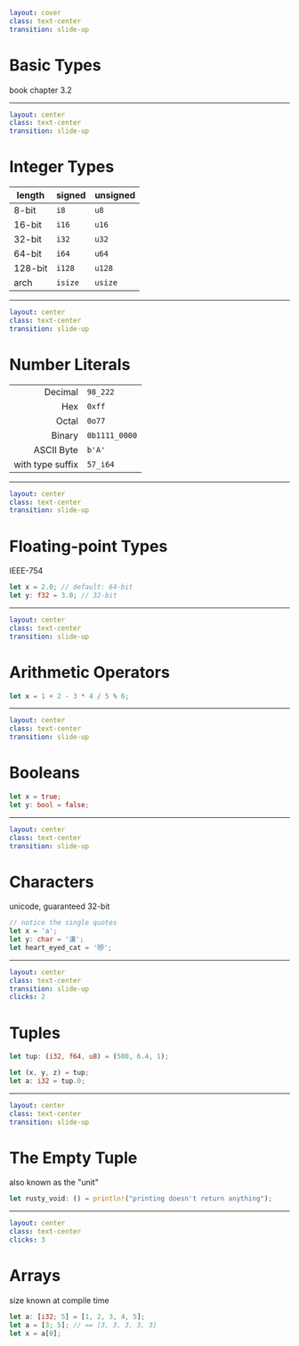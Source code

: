 ```yaml
layout: cover
class: text-center
transition: slide-up
```

# Basic Types

book chapter 3.2

---

```yaml
layout: center
class: text-center
transition: slide-up
```

# Integer Types

| length  | signed  | unsigned |
| ------- | ------- | -------- |
| 8-bit   | `i8`    | `u8`     |
| 16-bit  | `i16`   | `u16`    |
| 32-bit  | `i32`   | `u32`    |
| 64-bit  | `i64`   | `u64`    |
| 128-bit | `i128`  | `u128`   |
| arch    | `isize` | `usize`  |

---

```yaml
layout: center
class: text-center
transition: slide-up
```

# Number Literals

|                  |               |
| ---------------: | :------------ |
|          Decimal | `98_222`      |
|              Hex | `0xff`        |
|            Octal | `0o77`        |
|           Binary | `0b1111_0000` |
|       ASCII Byte | `b'A'`        |
| with type suffix | `57_i64`      |

---

```yaml
layout: center
class: text-center
transition: slide-up
```

# Floating-point Types

IEEE-754

```rust
let x = 2.0; // default: 64-bit
let y: f32 = 3.0; // 32-bit
```

---

```yaml
layout: center
class: text-center
transition: slide-up
```

# Arithmetic Operators

```rust
let x = 1 + 2 - 3 * 4 / 5 % 6;
```

---

```yaml
layout: center
class: text-center
transition: slide-up
```

# Booleans

```rust
let x = true;
let y: bool = false;
```

---

```yaml
layout: center
class: text-center
transition: slide-up
```

# Characters

unicode, guaranteed 32-bit

```rust
// notice the single quotes
let x = 'a';
let y: char = '漢';
let heart_eyed_cat = '😻';
```

<div
    style="background-color: red"
    class="h-0.5 absolute top-63 left-137 w-12.5"
></div>

---

```yaml
layout: center
class: text-center
transition: slide-up
clicks: 2
```

# Tuples

```rust {1|3|4|all}
let tup: (i32, f64, u8) = (500, 6.4, 1);

let (x, y, z) = tup;
let a: i32 = tup.0;
```

<div
    style="background-color: red"
    class="h-0.5 absolute top-84.5 left-119.5 w-4.5"
    v-click="[2,3]"
></div>

---

```yaml
layout: center
class: text-center
transition: slide-up
```

# The Empty Tuple

also known as the "unit"

```rust
let rusty_void: () = println!("printing doesn't return anything");
```

<div
    style="background-color: red"
    class="h-0.5 absolute top-81.5 left-88 w-8"
></div>

---

```yaml
layout: center
class: text-center
clicks: 3
```

# Arrays

size known at compile time

```rust {1|2|3|all}
let a: [i32; 5] = [1, 2, 3, 4, 5];
let a = [3; 5]; // == [3, 3, 3, 3, 3]
let x = a[0];
```

<div
    style="background-color: red"
    class="h-0.5 absolute top-76.5 left-105 w-14"
    v-click="[0,1]"
></div>
